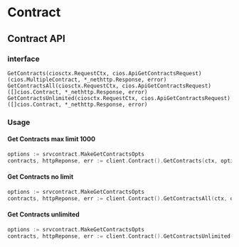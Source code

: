 # Contract

## Contract API

### interface

```
GetContracts(ciosctx.RequestCtx, cios.ApiGetContractsRequest) (cios.MultipleContract, *_nethttp.Response, error)
GetContractsAll(ciosctx.RequestCtx, cios.ApiGetContractsRequest) ([]cios.Contract, *_nethttp.Response, error)
GetContractsUnlimited(ciosctx.RequestCtx, cios.ApiGetContractsRequest) ([]cios.Contract, *_nethttp.Response, error)
```
### Usage

#### Get Contracts max limit 1000

```go
options := srvcontract.MakeGetContractsOpts
contracts, httpReponse, err := client.Contract().GetContracts(ctx, options())
```


#### Get Contracts no limit

```go
options := srvcontract.MakeGetContractsOpts
contracts, httpReponse, err := client.Contract().GetContractsAll(ctx, options())
```


#### Get Contracts unlimited

```go
options := srvcontract.MakeGetContractsOpts
contracts, httpReponse, err := client.Contract().GetContractsUnlimited(ctx, options())
```